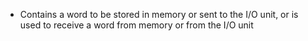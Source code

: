 - Contains a word to be stored in memory or sent to the I/O unit, or is used to receive a word from memory or from the I/O unit